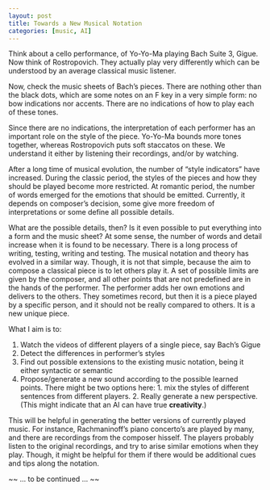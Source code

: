```yaml
---
layout: post
title: Towards a New Musical Notation
categories: [music, AI]
---
```


Think about a cello performance, of Yo-Yo-Ma playing Bach Suite 3, Gigue. Now think of Rostropovich. They actually play very differently which can be understood by an average classical music listener.

Now, check the music sheets of Bach’s pieces. There are nothing other than the black dots, which are some notes on an F key in a very simple form: no bow indications nor accents. There are no indications of how to play each of these tones.

Since there are no indications, the interpretation of each performer has an important role on the style of the piece. Yo-Yo-Ma bounds more tones together, whereas Rostropovich puts soft staccatos on these. We understand it either by listening their recordings, and/or by watching.

After a long time of musical evolution, the number of “style indicators” have increased. During the classic period, the styles of the pieces and how they should be played become more restricted. At romantic period, the number of words emerged for the emotions that should be emitted. Currently, it depends on composer’s decision, some give more freedom of interpretations or some define all possible details.

What are the possible details, then? Is it even possible to put everything into a form and the music sheet? At some sense, the number of words and detail increase when it is found to be necessary. There is a long process of writing, testing, writing and testing. The musical notation and theory has evolved in a similar way. Though, it is not that simple, because the aim to compose a classical piece is to let others play it. A set of possible limits are given by the composer, and all other points that are not predefined are in the hands of the performer. The performer adds her own emotions and delivers to the others. They sometimes record, but then it is a piece played by a specific person, and it should not be really compared to others. It is a new unique piece.

What I aim is to:
1. Watch the videos of different players of a single piece, say Bach’s Gigue
2. Detect the differences in performer’s styles
3. Find out possible extensions to the existing music notation, being it either syntactic or semantic
4. Propose/generate a new sound according to the possible learned points. There might be two options here: 1. mix the styles of different sentences from different players. 2. Really generate a new perspective.(This might indicate that an AI can have true **creativity**.)

This will be helpful in generating the better versions of currently played music. For instance, Rachmaninoff’s piano concerto’s are played by many, and there are recordings from the composer hisself. The players probably listen to the original recordings, and try to arise similar emotions when they play. Though, it might be helpful for them if there would be additional cues and tips along the notation.

~~ ... to be continued ... ~~
